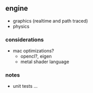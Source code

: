 
## engine
- graphics (realtime and path traced)
- physics 

### considerations

- mac optimizations?
    - opencl?, eigen
    - metal shader language

### notes

- unit tests ... 
